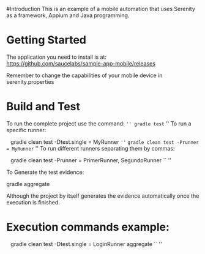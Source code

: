 #Introduction
This is an example of a mobile automation that uses Serenity as a framework, Appium and Java programming.

# Getting Started
The application you need to install is at: https://github.com/saucelabs/sample-app-mobile/releases

Remember to change the capabilities of your mobile device in serenity.properties

# Build and Test
To run the complete project use the command:
`` ''
  gradle test
`` ''
To run a specific runner:
 
`` `` gradle clean test -Dtest.single = MyRunner `` ''
`` `` gradle clean test -Prunner = MyRunner `` ''
To run different runners separating them by commas:

`` `` gradle clean test -Prunner = PrimerRunner, SegundoRunner `` ''

To Generate the test evidence:
 
gradle aggregate

Although the project by itself generates the evidence automatically once the execution is finished.

# Execution commands example:
`` `` gradle clean test -Dtest.single = LoginRunner aggregate `` ''
